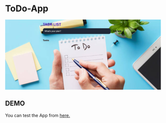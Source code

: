 # ToDo-App
![screen shot from the app](https://github.com/Filla0/ToDo-App/blob/main/img/Capture.JPG)

## DEMO
You can test the App from [here.]()

